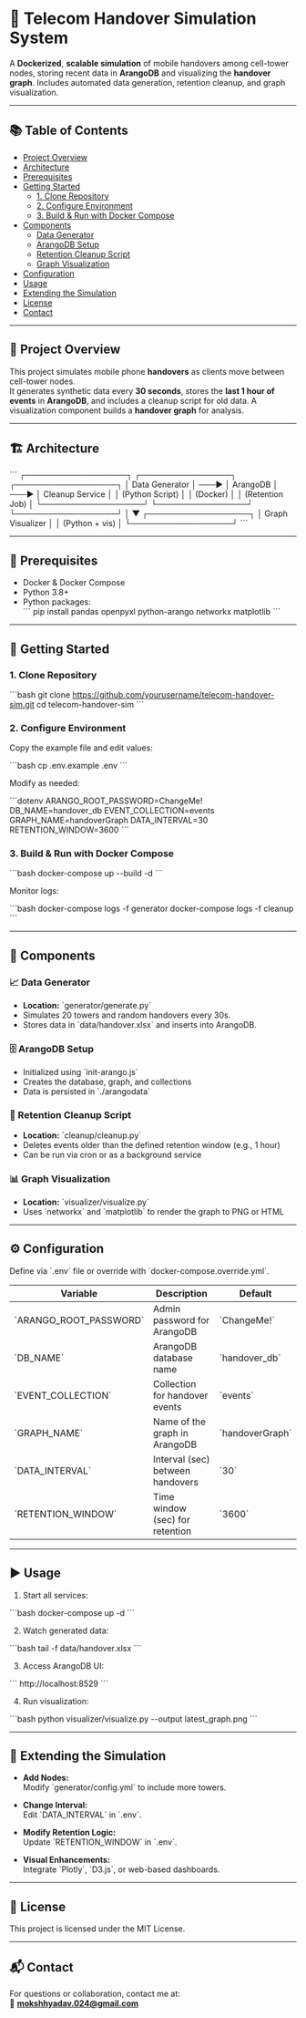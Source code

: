 # 📶 Telecom Handover Simulation System

A **Dockerized**, **scalable simulation** of mobile handovers among cell-tower nodes, storing recent data in **ArangoDB** and visualizing the **handover graph**. Includes automated data generation, retention cleanup, and graph visualization.

---

## 📚 Table of Contents

- [Project Overview](#project-overview)  
- [Architecture](#architecture)  
- [Prerequisites](#prerequisites)  
- [Getting Started](#getting-started)  
  - [1. Clone Repository](#1-clone-repository)  
  - [2. Configure Environment](#2-configure-environment)  
  - [3. Build & Run with Docker Compose](#3-build--run-with-docker-compose)  
- [Components](#components)  
  - [Data Generator](#data-generator)  
  - [ArangoDB Setup](#arangodb-setup)  
  - [Retention Cleanup Script](#retention-cleanup-script)  
  - [Graph Visualization](#graph-visualization)  
- [Configuration](#configuration)  
- [Usage](#usage)  
- [Extending the Simulation](#extending-the-simulation)  
- [License](#license)  
- [Contact](#contact)

---

## 📌 Project Overview

This project simulates mobile phone **handovers** as clients move between cell-tower nodes.  
It generates synthetic data every **30 seconds**, stores the **last 1 hour of events** in **ArangoDB**, and includes a cleanup script for old data. A visualization component builds a **handover graph** for analysis.

---

## 🏗️ Architecture

\`\`\`
┌──────────────────┐       ┌────────────────┐       ┌──────────────────┐
│ Data Generator   │ ───▶ │   ArangoDB     │ ───▶ │ Cleanup Service  │
│ (Python Script)  │      │   (Docker)     │      │ (Retention Job)  │
└──────────────────┘       └────────────────┘       └──────────────────┘
                                        │
                                        ▼
                               ┌──────────────────┐
                               │ Graph Visualizer │
                               │ (Python + vis)   │
                               └──────────────────┘
\`\`\`

---

## 🧰 Prerequisites

- Docker & Docker Compose  
- Python 3.8+  
- Python packages:  
  \`\`\`
  pip install pandas openpyxl python-arango networkx matplotlib
  \`\`\`

---

## 🚀 Getting Started

### 1. Clone Repository

\`\`\`bash
git clone https://github.com/yourusername/telecom-handover-sim.git
cd telecom-handover-sim
\`\`\`

### 2. Configure Environment

Copy the example file and edit values:

\`\`\`bash
cp .env.example .env
\`\`\`

Modify as needed:

\`\`\`dotenv
ARANGO_ROOT_PASSWORD=ChangeMe!
DB_NAME=handover_db
EVENT_COLLECTION=events
GRAPH_NAME=handoverGraph
DATA_INTERVAL=30
RETENTION_WINDOW=3600
\`\`\`

### 3. Build & Run with Docker Compose

\`\`\`bash
docker-compose up --build -d
\`\`\`

Monitor logs:

\`\`\`bash
docker-compose logs -f generator
docker-compose logs -f cleanup
\`\`\`

---

## 🧩 Components

### 📈 Data Generator

- **Location:** \`generator/generate.py\`  
- Simulates 20 towers and random handovers every 30s.  
- Stores data in \`data/handover.xlsx\` and inserts into ArangoDB.

### 🗄️ ArangoDB Setup

- Initialized using \`init-arango.js\`  
- Creates the database, graph, and collections  
- Data is persisted in \`./arangodata\`

### 🧹 Retention Cleanup Script

- **Location:** \`cleanup/cleanup.py\`  
- Deletes events older than the defined retention window (e.g., 1 hour)  
- Can be run via cron or as a background service

### 📊 Graph Visualization

- **Location:** \`visualizer/visualize.py\`  
- Uses \`networkx\` and \`matplotlib\` to render the graph to PNG or HTML

---

## ⚙️ Configuration

Define via \`.env\` file or override with \`docker-compose.override.yml\`.

| Variable             | Description                          | Default        |
|----------------------|--------------------------------------|----------------|
| \`ARANGO_ROOT_PASSWORD\` | Admin password for ArangoDB        | \`ChangeMe!\`    |
| \`DB_NAME\`              | ArangoDB database name             | \`handover_db\`  |
| \`EVENT_COLLECTION\`     | Collection for handover events     | \`events\`       |
| \`GRAPH_NAME\`           | Name of the graph in ArangoDB      | \`handoverGraph\`|
| \`DATA_INTERVAL\`        | Interval (sec) between handovers   | \`30\`           |
| \`RETENTION_WINDOW\`     | Time window (sec) for retention    | \`3600\`         |

---

## ▶️ Usage

1. Start all services:

\`\`\`bash
docker-compose up -d
\`\`\`

2. Watch generated data:

\`\`\`bash
tail -f data/handover.xlsx
\`\`\`

3. Access ArangoDB UI:

\`\`\`
http://localhost:8529
\`\`\`

4. Run visualization:

\`\`\`bash
python visualizer/visualize.py --output latest_graph.png
\`\`\`

---

## 🔧 Extending the Simulation

- **Add Nodes:**  
  Modify \`generator/config.yml\` to include more towers.

- **Change Interval:**  
  Edit \`DATA_INTERVAL\` in \`.env\`.

- **Modify Retention Logic:**  
  Update \`RETENTION_WINDOW\` in \`.env\`.

- **Visual Enhancements:**  
  Integrate \`Plotly\`, \`D3.js\`, or web-based dashboards.

---

## 📄 License

This project is licensed under the MIT License.

---

## 📬 Contact

For questions or collaboration, contact me at:  
📧 **mokshhyadav.024@gmail.com**
